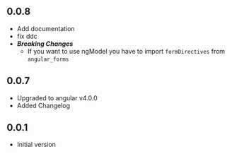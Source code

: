 ## 0.0.8
- Add documentation
- fix ddc
- ***Breaking Changes***
    + If you want to use ngModel you have to import `formDirectives` from `angular_forms`

## 0.0.7

- Upgraded to angular v4.0.0
- Added Changelog

## 0.0.1

- Initial version